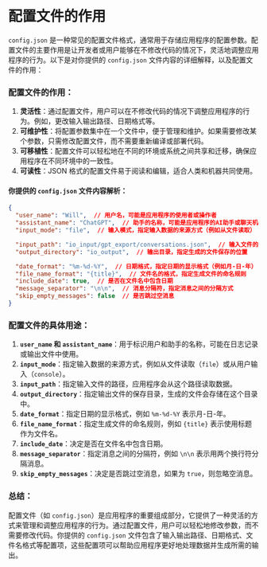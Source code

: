 # 配置文件的作用

`config.json` 是一种常见的配置文件格式，通常用于存储应用程序的配置参数。配置文件的主要作用是让开发者或用户能够在不修改代码的情况下，灵活地调整应用程序的行为。以下是对你提供的 `config.json` 文件内容的详细解释，以及配置文件的作用：

### 配置文件的作用：
1. **灵活性**：通过配置文件，用户可以在不修改代码的情况下调整应用程序的行为。例如，更改输入输出路径、日期格式等。
2. **可维护性**：将配置参数集中在一个文件中，便于管理和维护。如果需要修改某个参数，只需修改配置文件，而不需要重新编译或部署代码。
3. **可移植性**：配置文件可以轻松地在不同的环境或系统之间共享和迁移，确保应用程序在不同环境中的一致性。
4. **可读性**：JSON 格式的配置文件易于阅读和编辑，适合人类和机器共同使用。

#### 你提供的 `config.json` 文件内容解析：
```json
{
  "user_name": "Will",  // 用户名，可能是应用程序的使用者或操作者
  "assistant_name": "ChatGPT",  // 助手的名称，可能是应用程序的AI助手或聊天机器人
  "input_mode": "file",  // 输入模式，指定输入数据的来源方式（例如从文件读取）

  "input_path": "io_input/gpt_export/conversations.json",  // 输入文件的路径，指定从哪个文件读取数据
  "output_directory": "io_output",  // 输出目录，指定生成的文件保存的位置

  "date_format": "%m-%d-%Y",  // 日期格式，指定日期的显示格式（例如月-日-年）
  "file_name_format": "{title}",  // 文件名的格式，指定生成文件的命名规则
  "include_date": true,  // 是否在文件名中包含日期
  "message_separator": "\n\n",  // 消息分隔符，指定消息之间的分隔方式
  "skip_empty_messages": false  // 是否跳过空消息
}
```

### 配置文件的具体用途：
1. **`user_name` 和 `assistant_name`**：用于标识用户和助手的名称，可能在日志记录或输出文件中使用。
2. **`input_mode`**：指定输入数据的来源方式，例如从文件读取（`file`）或从用户输入（`console`）。
3. **`input_path`**：指定输入文件的路径，应用程序会从这个路径读取数据。
4. **`output_directory`**：指定输出文件的保存目录，生成的文件会存储在这个目录中。
5. **`date_format`**：指定日期的显示格式，例如 `%m-%d-%Y` 表示月-日-年。
6. **`file_name_format`**：指定生成文件的命名规则，例如 `{title}` 表示使用标题作为文件名。
7. **`include_date`**：决定是否在文件名中包含日期。
8. **`message_separator`**：指定消息之间的分隔符，例如 `\n\n` 表示用两个换行符分隔消息。
9. **`skip_empty_messages`**：决定是否跳过空消息，如果为 `true`，则忽略空消息。

### 总结：
配置文件（如 `config.json`）是应用程序的重要组成部分，它提供了一种灵活的方式来管理和调整应用程序的行为。通过配置文件，用户可以轻松地修改参数，而不需要修改代码。你提供的 `config.json` 文件包含了输入输出路径、日期格式、文件名格式等配置项，这些配置项可以帮助应用程序更好地处理数据并生成所需的输出。
